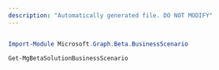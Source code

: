 ```yaml
---
description: "Automatically generated file. DO NOT MODIFY"
---
```


```powershell

Import-Module Microsoft.Graph.Beta.BusinessScenario

Get-MgBetaSolutionBusinessScenario

```